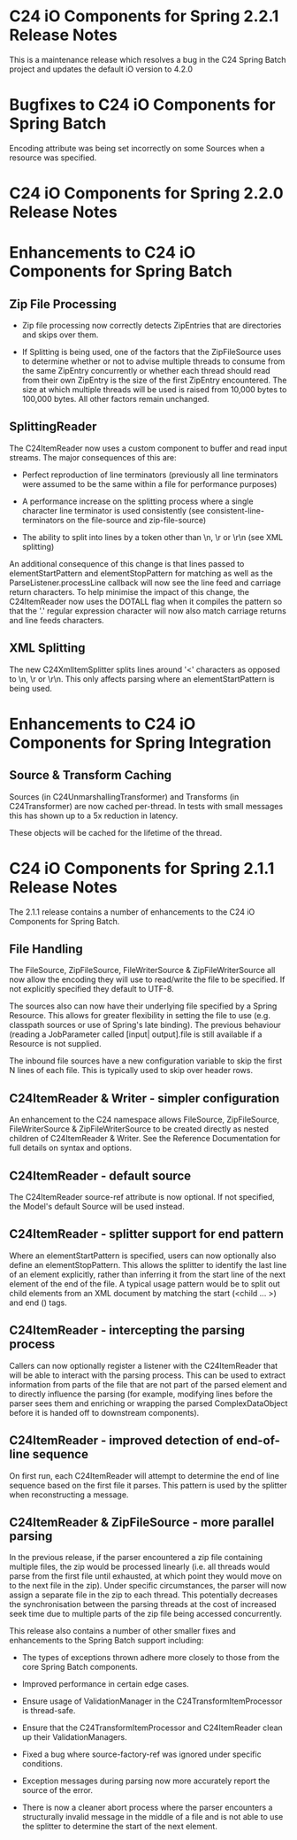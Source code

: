 C24 iO Components for Spring 2.2.1 Release Notes
================================================

This is a maintenance release which resolves a bug in the C24 Spring Batch project and
updates the default iO version to 4.2.0

Bugfixes to C24 iO Components for Spring Batch
==================================================

Encoding attribute was being set incorrectly on some Sources when a resource was specified.



C24 iO Components for Spring 2.2.0 Release Notes
================================================

Enhancements to C24 iO Components for Spring Batch
==================================================

Zip File Processing
-------------------

* Zip file processing now correctly detects ZipEntries that are directories and skips over them.

* If Splitting is being used, one of the factors that the ZipFileSource uses to determine
whether or not to advise multiple threads to consume from the same ZipEntry concurrently
or whether each thread should read from their own ZipEntry is the size of the first ZipEntry
encountered. The size at which multiple threads will be used is raised from 10,000 bytes to
100,000 bytes. All other factors remain unchanged.


SplittingReader
---------------

The C24ItemReader now uses a custom component to buffer and read input streams. The major
consequences of this are:

* Perfect reproduction of line terminators (previously all line terminators were assumed to be
the same within a file for performance purposes)

* A performance increase on the splitting process where a single character line terminator is
used consistently (see consistent-line-terminators on the file-source and zip-file-source)

* The ability to split into lines by a token other than \n, \r or \r\n (see XML splitting)

An additional consequence of this change is that lines passed to elementStartPattern and elementStopPattern
for matching as well as the ParseListener.processLine callback will now see the line feed and carriage
return characters. To help minimise the impact of this change, the C24ItemReader now uses the 
DOTALL flag when it compiles the pattern so that the '.' regular expression character will now also
match carriage returns and line feeds characters.


XML Splitting
-------------

The new C24XmlItemSplitter splits lines around '<' characters as opposed to \n, \r or \r\n.
This only affects parsing where an elementStartPattern is being used.


Enhancements to C24 iO Components for Spring Integration
========================================================

Source & Transform Caching
-------------------------- 

Sources (in C24UnmarshallingTransformer) and Transforms (in C24Transformer) are now cached per-thread. 
In tests with small messages this has shown up to a 5x reduction in latency.

These objects will be cached for the lifetime of the thread.




C24 iO Components for Spring 2.1.1 Release Notes
================================================

The 2.1.1 release contains a number of enhancements to the C24 iO Components for Spring 
Batch.

File Handling
-------------

The FileSource, ZipFileSource, FileWriterSource & ZipFileWriterSource all now allow the
encoding they will use to read/write the file to be specified. If not explicitly specified
they default to UTF-8.

The sources also can now have their underlying file specified by a Spring Resource. This 
allows for greater flexibility in setting the file to use (e.g. classpath sources or use
of Spring's late binding). The previous behaviour (reading a JobParameter called [input|
output].file is still available if a Resource is not supplied.

The inbound file sources have a new configuration variable to skip the first N lines of 
each file. This is typically used to skip over header rows.


C24ItemReader & Writer - simpler configuration
----------------------------------------------

An enhancement to the C24 namespace allows FileSource, ZipFileSource, FileWriterSource & 
ZipFileWriterSource to be created directly as nested children of C24ItemReader & Writer.
See the Reference Documentation for full details on syntax and options.


C24ItemReader - default source
------------------------------

The C24ItemReader source-ref attribute is now optional. If not specified, the Model's 
default Source will be used instead.


C24ItemReader - splitter support for end pattern
------------------------------------------------

Where an elementStartPattern is specified, users can now optionally also define an 
elementStopPattern. This allows the splitter to identify the last line of an element
explicitly, rather than inferring it from the start line of the next element of the end
of the file.
A typical usage pattern would be to split out child elements from an XML document by 
matching the start (<child ... >) and end (</child>) tags.


C24ItemReader - intercepting the parsing process
------------------------------------------------

Callers can now optionally register a listener with the C24ItemReader that will be able
to interact with the parsing process. This can be used to extract information from parts
of the file that are not part of the parsed element and to directly influence the parsing
(for example, modifying lines before the parser sees them and enriching or wrapping the 
parsed ComplexDataObject before it is handed off to downstream components).


C24ItemReader - improved detection of end-of-line sequence
----------------------------------------------------------

On first run, each C24ItemReader will attempt to determine the end of line sequence based
on the first file it parses. This pattern is used by the splitter when reconstructing a 
message.


C24ItemReader & ZipFileSource - more parallel parsing
-----------------------------------------------------

In the previous release, if the parser encountered a zip file containing multiple files, 
the zip would be processed linearly (i.e. all threads would parse from the first file 
until exhausted, at which point they would move on to the next file in the zip).
Under specific circumstances, the parser will now assign a separate file in the zip to 
each thread. This potentially decreases the synchronisation between the parsing threads
at the cost of increased seek time due to multiple parts of the zip file being accessed
concurrently.


This release also contains a number of other smaller fixes and enhancements to the 
Spring Batch support including:

* The types of exceptions thrown adhere more closely to those from the core Spring Batch
components.

* Improved performance in certain edge cases.

* Ensure usage of ValidationManager in the C24TransformItemProcessor is thread-safe.

* Ensure that the C24TransformItemProcessor and C24ItemReader clean up their 
ValidationManagers.

* Fixed a bug where source-factory-ref was ignored under specific conditions.

* Exception messages during parsing now more accurately report the source of the error.

* There is now a cleaner abort process where the parser encounters a structurally invalid
message in the middle of a file and is not able to use the splitter to determine the start
of the next element.

